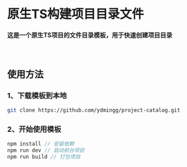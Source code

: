 # 原生TS构建项目目录文件

#### 这是一个原生TS项目的文件目录模板，用于快速创建项目目录

<br/>

## 使用方法

### 1、下载模板到本地

```bash
git clone https://github.com/ydmingg/project-catalog.git

```

### 2、开始使用模板

```js
npm install // 安装依赖
npm run dev // 启动前台项目
npm run build // 打包项目

```
